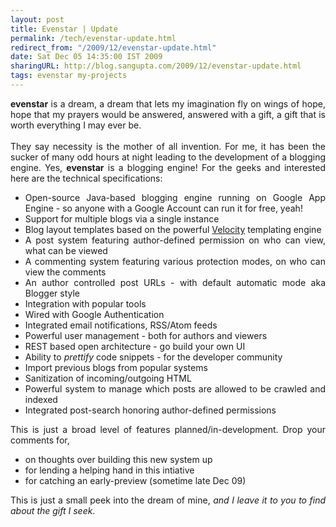```yaml
---
layout: post
title: Evenstar | Update
permalink: /tech/evenstar-update.html
redirect_from: "/2009/12/evenstar-update.html"
date: Sat Dec 05 14:35:00 IST 2009
sharingURL: http://blog.sangupta.com/2009/12/evenstar-update.html
tags: evenstar my-projects
---
```

<div align="justify">
    <b>evenstar</b> is a dream, a dream that lets my imagination fly on wings of hope, hope that my prayers would be answered, answered with a gift, a gift that is worth everything I may ever be.
    <br>
    <br>They say necessity is the mother of all invention. For me, it has been the sucker of many odd hours at night leading to the development of a&nbsp;blogging engine. Yes, 
    <b>evenstar</b> is a blogging engine!&nbsp;For the geeks and interested here are the technical specifications:
    <br>
    <ul>
        <li>Open-source Java-based blogging engine running on Google App Engine - so anyone with a Google Account can run it for free, yeah!</li>
        <li>Support for multiple blogs via a single instance</li>
        <li>Blog layout templates based on the powerful <a href="http://velocity.apache.org/">Velocity</a> templating engine</li>
        <li>A post system featuring author-defined permission on who can view, what can be viewed</li>
        <li>A commenting system featuring various protection modes, on who can view the comments</li>
        <li>An author controlled post URLs - with default automatic mode aka Blogger style<br></li>
        <li>Integration with popular tools<br></li>
        <li>Wired with Google Authentication</li>
        <li>Integrated email notifications, RSS/Atom feeds</li>
        <li>Powerful user management - both for authors and viewers</li>
        <li>REST based open architecture - go build your own UI</li>
        <li>Ability to <i>prettify</i> code snippets - for the developer community</li>
        <li>Import previous blogs from popular systems</li>
        <li>Sanitization of incoming/outgoing HTML</li>
        <li>Powerful system to manage which posts are allowed to be crawled and indexed</li>
        <li>Integrated post-search honoring author-defined permissions</li>
    </ul>This is just a broad level of features planned/in-development. Drop your comments for,
    <br>
    <ul>
        <li>on thoughts over building this new system up</li>
        <li>for lending a helping hand in this intiative</li>
        <li>for catching an early-preview (sometime late Dec 09)</li>
    </ul>This is just a small peek into the dream of mine, 
    <i>and I leave it to you to find about the gift I seek.</i>
    <br>
</div>
